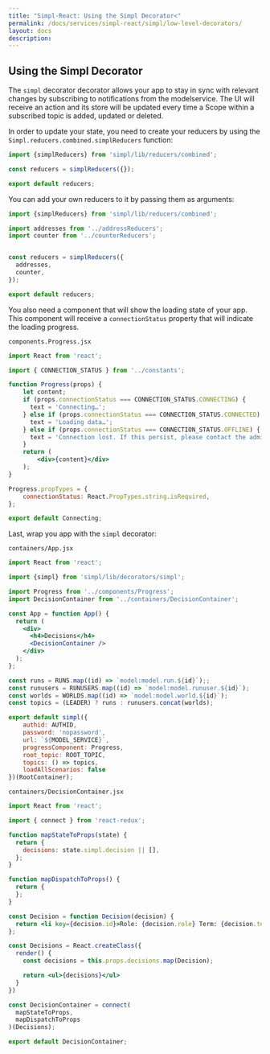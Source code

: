 ```yaml
---
title: "Simpl-React: Using the Simpl Decorator<"
permalink: /docs/services/simpl-react/simpl/low-level-decorators/
layout: docs
description:
---
```


## Using the Simpl Decorator


The `simpl` decorator decorator allows your app to stay in sync with relevant changes by subscribing to notifications from the modelservice. 
The UI will receive an action and its store will be updated every time a Scope within a subscribed topic is added, updated or deleted.

In order to update your state, you need to create your reducers by using the `Simpl.reducers.combined.simplReducers` function:

```js
import {simplReducers} from 'simpl/lib/reducers/combined';

const reducers = simplReducers({});

export default reducers;
```

You can add your own reducers to it by passing them as arguments:

```js
import {simplReducers} from 'simpl/lib/reducers/combined';

import addresses from '../addressReducers';
import counter from '../counterReducers';


const reducers = simplReducers({
  addresses,
  counter,
});

export default reducers;
```

You also need a component that will show the loading state of your app. 
This component will receive a `connectionStatus` property that will indicate the loading progress.

`components.Progress.jsx`

```jsx
import React from 'react';

import { CONNECTION_STATUS } from '../constants';

function Progress(props) {
    let content;
    if (props.connectionStatus === CONNECTION_STATUS.CONNECTING) {
      text = 'Connecting…';
    } else if (props.connectionStatus === CONNECTION_STATUS.CONNECTED) {
      text = 'Loading data…';
    } else if (props.connectionStatus === CONNECTION_STATUS.OFFLINE) {
      text = 'Connection lost. If this persist, please contact the administrator.';
    }
    return (
        <div>{content}</div>
    );
}

Progress.propTypes = {
    connectionStatus: React.PropTypes.string.isRequired,
};

export default Connecting;
```

Last, wrap you app with the `simpl` decorator:

`containers/App.jsx`

```jsx
import React from 'react';

import {simpl} from 'simpl/lib/decorators/simpl';

import Progress from '../components/Progress';
import DecisionContainer from '../containers/DecisionContainer';

const App = function App() {
  return (
    <div>
      <h4>Decisions</h4>
      <DecisionContainer />
    </div>
  );
};

const runs = RUNS.map((id) => `model:model.run.${id}`);;
const runusers = RUNUSERS.map((id) => `model:model.runuser.${id}`);
const worlds = WORLDS.map((id) => `model:model.world.${id}`);
const topics = (LEADER) ? runs : runusers.concat(worlds);

export default simpl({
    authid: AUTHID,
    password: 'nopassword',
    url: `${MODEL_SERVICE}`,
    progressComponent: Progress,
    root_topic: ROOT_TOPIC,
    topics: () => topics,
    loadAllScenarios: false
})(RootContainer);

```

`containers/DecisionContainer.jsx`

```jsx
import React from 'react';

import { connect } from 'react-redux';

function mapStateToProps(state) {
  return {
    decisions: state.simpl.decision || [],
  };
}

function mapDispatchToProps() {
  return {
  };
}

const Decision = function Decision(decision) {
  return <li key={decision.id}>Role: {decision.role} Term: {decision.term}</li>;
};

const Decisions = React.createClass({
  render() {
    const decisions = this.props.decisions.map(Decision);

    return <ul>{decisions}</ul>
  }
})

const DecisionContainer = connect(
  mapStateToProps,
  mapDispatchToProps
)(Decisions);

export default DecisionContainer;
```
